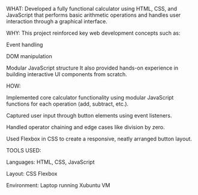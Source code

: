 WHAT:
Developed a fully functional calculator using HTML, CSS, and JavaScript that performs basic arithmetic operations and handles user interaction through a graphical interface.

WHY:
This project reinforced key web development concepts such as:

Event handling

DOM manipulation

Modular JavaScript structure
It also provided hands-on experience in building interactive UI components from scratch.

HOW:

Implemented core calculator functionality using modular JavaScript functions for each operation (add, subtract, etc.).

Captured user input through button elements using event listeners.

Handled operator chaining and edge cases like division by zero.

Used Flexbox in CSS to create a responsive, neatly arranged button layout.

TOOLS USED:

Languages: HTML, CSS, JavaScript

Layout: CSS Flexbox

Environment: Laptop running Xubuntu VM
